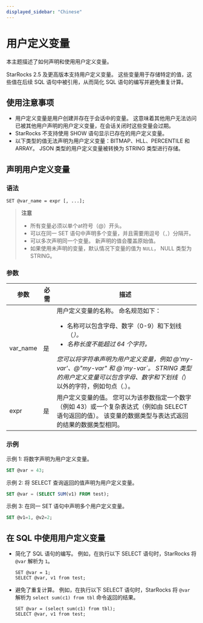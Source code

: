 ```yaml
---
displayed_sidebar: "Chinese"
---
```


# 用户定义变量

本主题描述了如何声明和使用用户定义变量。

StarRocks 2.5 及更高版本支持用户定义变量。 这些变量用于存储特定的值，这些值在后续 SQL 语句中被引用，从而简化 SQL 语句的编写并避免重复计算。

## 使用注意事项

- 用户定义变量是用户创建并存在于会话中的变量。 这意味着其他用户无法访问已被其他用户声明的用户定义变量，在会话关闭时这些变量会过期。
- StarRocks 不支持使用 SHOW 语句显示已存在的用户定义变量。
- 以下类型的值无法声明为用户定义变量：BITMAP、HLL、PERCENTILE 和 ARRAY。 JSON 类型的用户定义变量被转换为 STRING 类型进行存储。

## 声明用户定义变量

### 语法

```Plain
SET @var_name = expr [, ...];
```

> **注意**
>
> - 所有变量必须以单个at符号（@）开头。
> - 可以在同一 SET 语句中声明多个变量，并且需要用逗号（`,`）分隔开。
> - 可以多次声明同一个变量。 新声明的值会覆盖原始值。
> - 如果使用未声明的变量，默认情况下变量的值为 `NULL`， NULL 类型为 STRING。

### 参数

| **参数**    | **必需** | **描述**                                           |
| ----------- | -------- | -------------------------------------------------- |
| var_name    | 是       | 用户定义变量的名称。 命名规范如下：<ul><li>名称可以包含字母、数字（0-9）和下划线（_）。</li><li>名称长度不能超过 64 个字符。</li></ul>您可以将字符串声明为用户定义变量，例如 @'my-var'、@"my-var" 和 @\`my-var\`。 STRING 类型的用户定义变量可以包含字母、数字和下划线（_）以外的字符，例如句点（.）。
| expr        | 是       | 用户定义变量的值。 您可以为该参数指定一个数字（例如 43）或一个复杂表达式（例如由 SELECT 语句返回的值）。 该变量的数据类型与表达式返回的结果的数据类型相同。|

### 示例

示例 1: 将数字声明为用户定义变量。

```SQL
SET @var = 43;
```

示例 2: 将 SELECT 查询返回的值声明为用户定义变量。

```SQL
SET @var = (SELECT SUM(v1) FROM test);
```

示例 3: 在同一 SET 语句中声明多个用户定义变量。

```SQL
SET @v1=1, @v2=2;
```

## 在 SQL 中使用用户定义变量

- 简化了 SQL 语句的编写。 例如，在执行以下 SELECT 语句时，StarRocks 将 `@var` 解析为 `1`。

  ```Plain
  SET @var = 1;
  SELECT @var, v1 from test;
  ```

- 避免了重复计算。 例如，在执行以下 SELECT 语句时，StarRocks 将 `@var` 解析为 `select sum(c1) from tbl` 命令返回的结果。

  ```Plain
  SET @var = (select sum(c1) from tbl);
  SELECT @var, v1 from test;
  ```